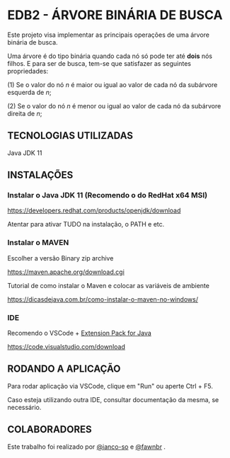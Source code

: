 # EDB2 - ÁRVORE BINÁRIA DE BUSCA

Este projeto visa implementar as principais operações de uma árvore binária de busca.

Uma árvore é do tipo binária quando cada nó só pode ter até **dois** nós filhos.
E para ser de busca, tem-se que satisfazer as seguintes propriedades:

(1) Se o valor do nó *n* é maior ou igual ao valor de cada nó da subárvore esquerda de *n*;

(2) Se o valor do nó *n* é menor ou igual ao valor de cada nó da subárvore direita de *n*;

## TECNOLOGIAS UTILIZADAS
Java JDK 11

## INSTALAÇÕES
### Instalar o Java JDK 11 (Recomendo o do RedHat x64 MSI)

https://developers.redhat.com/products/openjdk/download

Atentar para ativar TUDO na instalação, o PATH e etc.

### Instalar o MAVEN

Escolher a versão Binary zip archive

https://maven.apache.org/download.cgi

Tutorial de como instalar o Maven e colocar as variáveis de ambiente

https://dicasdejava.com.br/como-instalar-o-maven-no-windows/

### IDE

Recomendo o VSCode + [Extension Pack for Java](https://marketplace.visualstudio.com/items?itemName=vscjava.vscode-java-pack)

https://code.visualstudio.com/download

## RODANDO A APLICAÇÃO

Para rodar aplicação via VSCode, clique em "Run" ou aperte Ctrl + F5.

Caso esteja utilizando outra IDE, consultar documentação da mesma, se necessário.

## COLABORADORES

Este trabalho foi realizado por [@ianco-so](https://github.com/ianco-so) e [@fawnbr](https://github.com/fawnbr) .
